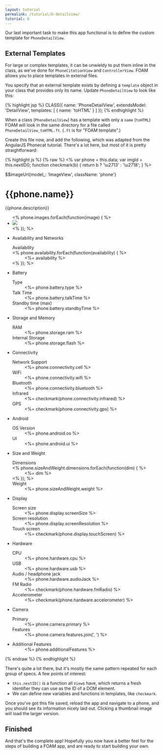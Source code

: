 ```yaml
---
layout: tutorial
permalink: /tutorial/6-detailview/
tutorial: 6
---
```


Our last important task to make this app functional is to define the custom
template for `PhoneDetailView`.

## External Templates

For large or complex templates, it can be unwieldy to put them inline in the
class, as we've done for `PhoneCitationView` and `ControllerView`. FOAM allows
you to place templates in external files.

You specify that an external template exists by defining a `template` object in
your class that provides only its name. Update `PhoneDetailView` to look like
this:

{% highlight jsp %}
CLASS({
  name: 'PhoneDetailView',
  extendsModel: 'DetailView',
  templates: [
    { name: 'toHTML' }
  ]
});
{% endhighlight %}

When a class (`PhoneDetailView`) has a template with only a `name` (`toHTML`)
FOAM will look in the same directory for a file called
`PhoneDetailView_toHTML.ft`. (`.ft` is for "FOAM template".)

Create this file now, and add the following, which was adapted from the
AngularJS Phonecat tutorial. There's a lot here, but most of it is pretty
straightforward:

{% highlight js %}
{% raw %}
<%
  var phone = this.data;
  var imgId = this.nextID();
  function checkmark(b) { return b ? '\u2713' : '\u2718'; }
%>
<div class="phone-images">
  $$imageUrl{model_: 'ImageView', className: 'phone'}
</div>


<h1>{{phone.name}}</h1>

<p>{{phone.description}}</p>

<ul class="phone-thumbs">
<% phone.images.forEach(function(image) { %>
  <li>
    <img src="<%= image %>" id="<%= self.on('click', function() { phone.imageUrl = image; }) %>">
  </li>
<% }); %>
</ul>

<ul class="specs">
  <li>
    <span>Availability and Networks</span>
    <dl>
      <dt>Availability</dt>
      <% phone.availability.forEach(function(availability) { %> <dd><%= availability %></dd> <% }); %>
    </dl>
  </li>
  <li>
    <span>Battery</span>
    <dl>
      <dt>Type</dt>
      <dd><%= phone.battery.type %></dd>
      <dt>Talk Time</dt>
      <dd><%= phone.battery.talkTime %></dd>
      <dt>Standby time (max)</dt>
      <dd><%= phone.battery.standbyTime %></dd>
    </dl>
  </li>
  <li>
    <span>Storage and Memory</span>
    <dl>
      <dt>RAM</dt>
      <dd><%= phone.storage.ram %></dd>
      <dt>Internal Storage</dt>
      <dd><%= phone.storage.flash %></dd>
    </dl>
  </li>
  <li>
    <span>Connectivity</span>
    <dl>
      <dt>Network Support</dt>
      <dd><%= phone.connectivity.cell %></dd>
      <dt>WiFi</dt>
      <dd><%= phone.connectivity.wifi %></dd>
      <dt>Bluetooth</dt>
      <dd><%= phone.connectivity.bluetooth %></dd>
      <dt>Infrared</dt>
      <dd><%= checkmark(phone.connectivity.infrared) %></dd>
      <dt>GPS</dt>
      <dd><%= checkmark(phone.connectivity.gps) %></dd>
    </dl>
  </li>
  <li>
    <span>Android</span>
    <dl>
      <dt>OS Version</dt>
      <dd><%= phone.android.os %></dd>
      <dt>UI</dt>
      <dd><%= phone.android.ui %></dd>
    </dl>
  </li>
  <li>
    <span>Size and Weight</span>
    <dl>
      <dt>Dimensions</dt>
      <% phone.sizeAndWeight.dimensions.forEach(function(dim) { %> <dd><%= dim %></dd> <% }); %>
      <dt>Weight</dt>
      <dd><%= phone.sizeAndWeight.weight %></dd>
    </dl>
  </li>
  <li>
    <span>Display</span>
    <dl>
      <dt>Screen size</dt>
      <dd><%= phone.display.screenSize %></dd>
      <dt>Screen resolution</dt>
      <dd><%= phone.display.screenResolution %></dd>
      <dt>Touch screen</dt>
      <dd><%= checkmark(phone.display.touchScreen) %></dd>
    </dl>
  </li>
  <li>
    <span>Hardware</span>
    <dl>
      <dt>CPU</dt>
      <dd><%= phone.hardware.cpu %></dd>
      <dt>USB</dt>
      <dd><%= phone.hardware.usb %></dd>
      <dt>Audio / headphone jack</dt>
      <dd><%= phone.hardware.audioJack %></dd>
      <dt>FM Radio</dt>
      <dd><%= checkmark(phone.hardware.fmRadio) %></dd>
      <dt>Accelerometer</dt>
      <dd><%= checkmark(phone.hardware.accelerometer) %></dd>
    </dl>
  </li>
  <li>
    <span>Camera</span>
    <dl>
      <dt>Primary</dt>
      <dd><%= phone.camera.primary %></dd>
      <dt>Features</dt>
      <dd><%= phone.camera.features.join(', ') %></dd>
    </dl>
  </li>
  <li>
    <span>Additional Features</span>
    <dd><%= phone.additionalFeatures %></dd>
  </li>
</ul>
{% endraw %}
{% endhighlight %}

There's quite a lot there, but it's mostly the same pattern repeated for each
group of specs. A few points of interest:

- `this.nextID()` is a function all `View`s have, which returns a fresh
  identifier they can use as the ID of a DOM element.
- We can define new variables and functions in templates, like `checkmark`.

Once you've got this file saved, reload the app and navigate to a phone, and you
should see its information nicely laid out. Clicking a thumbnail image will load
the larger version.


## Finished

And that's the complete app! Hopefully you now have a better feel for the steps
of building a FOAM app, and are ready to start building your own.

